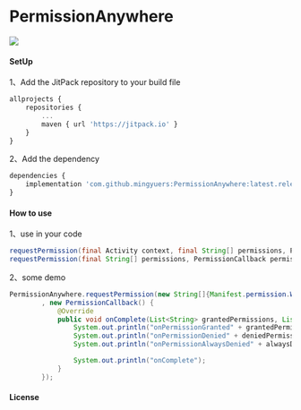 # PermissionAnywhere

[![](https://jitpack.io/v/mingyuers/PermissionAnywhere.svg)](https://jitpack.io/#mingyuers/PermissionAnywhere)

#### SetUp

1、Add the JitPack repository to your build file
```js
allprojects {
    repositories {
        ...
        maven { url 'https://jitpack.io' }
    }
}
```
2、Add the dependency
```js
dependencies {
    implementation 'com.github.mingyuers:PermissionAnywhere:latest.release'
}
```

#### How to use
1、use in your code
```java
requestPermission(final Activity context, final String[] permissions, PermissionCallback permissionCallback)
requestPermission(final String[] permissions, PermissionCallback permissionCallback) throws Exception
```
2、some demo
```java
PermissionAnywhere.requestPermission(new String[]{Manifest.permission.WRITE_EXTERNAL_STORAGE, Manifest.permission.CALL_PHONE}
        , new PermissionCallback() {
            @Override
            public void onComplete(List<String> grantedPermissions, List<String> deniedPermissions, List<String> alwaysDeniedPermissions) {
                System.out.println("onPermissionGranted" + grantedPermissions.toString());
                System.out.println("onPermissionDenied" + deniedPermissions.toString());
                System.out.println("onPermissionAlwaysDenied" + alwaysDeniedPermissions.toString());

                System.out.println("onComplete");
            }
        });
```


#### License
